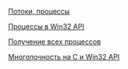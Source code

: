 [Потоки, процессы](https://learnc.info/c/processes_and_threads.html)

[Процессы в Win32 API](https://docs.microsoft.com/ru-ru/windows/win32/api/processthreadsapi/nf-processthreadsapi-createprocessa)

[Получение всех процессов](https://docs.microsoft.com/en-us/windows/desktop/psapi/enumerating-all-processes)

[Многопочность на C и Win32 API](https://www.bogotobogo.com/cplusplus/multithreading_win32A.php)

